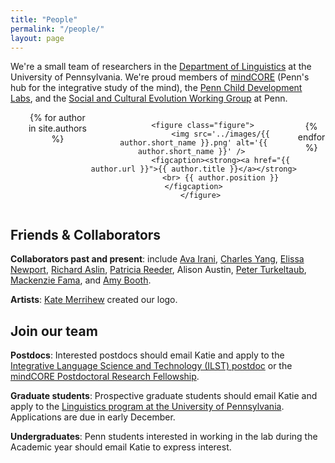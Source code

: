 ```yaml
---
title: "People"
permalink: "/people/"
layout: page
---
```



We're a small team of researchers in the [Department of Linguistics](http://www.ling.upenn.edu/) at the University of Pennsylvania.  We're proud members of [mindCORE](https://mindcore.sas.upenn.edu/) (Penn's hub for the integrative study of the mind), the [Penn Child Development Labs](http://web.sas.upenn.edu/pennchilddevelopmentlabs/), and the [Social and Cultural Evolution Working Group](https://www.sas.upenn.edu/scew/members.html) at Penn.

<ul style="display:flex;justify-content:space-around;text-align:center;" >
{% for author in site.authors %}

        <figure class="figure">
                <img src='../images/{{ author.short_name }}.png' alt='{{ author.short_name }}' /> 
                <figcaption><strong><a href="{{ author.url }}">{{ author.title }}</a></strong>
                <br> {{ author.position }} </figcaption>
        </figure> 
{% endfor %}
</ul>


## Friends & Collaborators

**Collaborators past and present**: include [Ava Irani](http://avairani.net/), [Charles Yang](https://www.ling.upenn.edu/~ycharles/), [Elissa Newport](https://cbpr.georgetown.edu/faculty/elissa_newport), [Richard Aslin](https://haskinslabs.org/people/richard-aslin), [Patricia Reeder](https://www.linkedin.com/in/patricia-anne-reeder/), Alison Austin, [Peter Turkeltaub](https://cbpr.georgetown.edu/faculty/peter_turkeltaub), [Mackenzie Fama](https://www.towson.edu/chp/departments/asld/facultystaff/mfama.html), and [Amy Booth](https://www.vanderbilt.edu/psychological_sciences/bio/amy-booth-). 

**Artists**: [Kate Merrihew](https://curiouserink.com/) created our logo.

## Join our team

**Postdocs**: Interested postdocs should email Katie and apply to the [Integrative Language Science and Technology (ILST) postdoc](https://web.sas.upenn.edu/langscience/2018/09/20/postdoctoral-positions-available/) or the [mindCORE Postdoctoral Research Fellowship](https://mindcore.sas.upenn.edu/post-doctoral-research-fellowship/).

**Graduate students**: Prospective graduate students should email Katie and apply to the [Linguistics program at the University of Pennsylvania](http://www.ling.upenn.edu/graduate/).  Applications are due in early December.

**Undergraduates**: Penn students interested in working in the lab during the Academic year should email Katie to express interest. 
